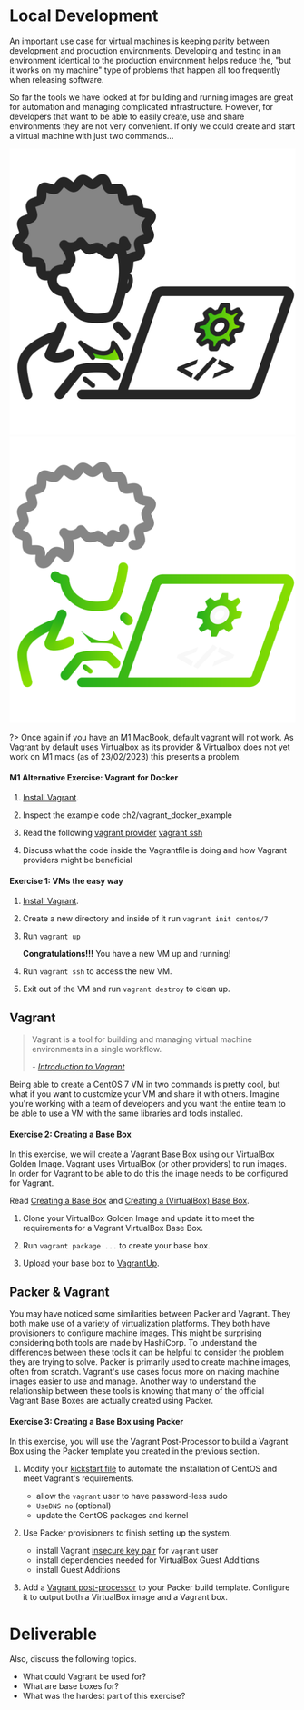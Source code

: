 # Local Development

An important use case for virtual machines is keeping parity between development and production environments. Developing and testing in an environment identical to the production environment helps reduce the, "but it works on my machine" type of problems that happen all too frequently when releasing software.

So far the tools we have looked at for building and running images are great for automation and managing complicated infrastructure. However, for developers that want to be able to easily create, use and share environments they are not very convenient. If only we could create and start a virtual machine with just two commands...

![developer image](img2/developer_light.svg ':size=150x150 :class=light-mode-icon :alt= developer image; light mode')
![developer image](img2/developer_dark.svg ':size=150x150 :class=dark-mode-icon :alt= developer image; dark mode')

?> Once again if you have an M1 MacBook, default vagrant will not work. As Vagrant by default uses Virtualbox as its provider & Virtualbox does not yet work on M1 macs (as of 23/02/2023) this presents a problem.

#### M1 Alternative Exercise: Vagrant for Docker

1. [Install Vagrant](https://www.vagrantup.com/intro/getting-started/install).

2. Inspect the example code ch2/vagrant_docker_example

3. Read the following [vagrant provider](https://developer.hashicorp.com/vagrant/docs/provisioning/docker) [vagrant ssh](https://developer.hashicorp.com/vagrant/docs/vagrantfile/ssh_settings)

4. Discuss what the code inside the Vagrantfile is doing and how Vagrant providers might be beneficial

#### Exercise 1: VMs the easy way

1. [Install Vagrant](https://www.vagrantup.com/intro/getting-started/install).

2. Create a new directory and inside of it run `vagrant init centos/7`

3. Run `vagrant up`

    **Congratulations!!!** You have a new VM up and running!

4. Run `vagrant ssh` to access the new VM.

5. Exit out of the VM and run `vagrant destroy` to clean up.

## Vagrant

> Vagrant is a tool for building and managing virtual machine environments in a single workflow.
>
> _- [Introduction to Vagrant](https://www.vagrantup.com/intro/index)_

Being able to create a CentOS 7 VM in two commands is pretty cool, but what if you want to customize your VM and share it with others. Imagine you're working with a team of developers and you want the entire team to be able to use a VM with the same libraries and tools installed.

#### Exercise 2: Creating a Base Box

In this exercise, we will create a Vagrant Base Box using our VirtualBox Golden Image. Vagrant uses VirtualBox (or other providers) to run images. In order for Vagrant to be able to do this the image needs to be configured for Vagrant.

Read [Creating a Base Box](https://www.vagrantup.com/docs/boxes/base) and [Creating a (VirtualBox) Base Box](https://www.vagrantup.com/docs/providers/virtualbox/boxes.html).

1. Clone your VirtualBox Golden Image and update it to meet the requirements for a Vagrant VirtualBox Base Box.

2. Run `vagrant package ...` to create your base box.

3. Upload your base box to [VagrantUp](https://app.vagrantup.com/).

## Packer & Vagrant

You may have noticed some similarities between Packer and Vagrant. They both make use of a variety of virtualization platforms. They both have provisioners to configure machine images. This might be surprising considering both tools are made by HashiCorp. To understand the differences between these tools it can be helpful to consider the problem they are trying to solve. Packer is primarily used to create machine images, often from scratch. Vagrant's use cases focus more on making machine images easier to use and manage. Another way to understand the relationship between these tools is knowing that many of the official Vagrant Base Boxes are actually created using Packer.

#### Exercise 3: Creating a Base Box using Packer

In this exercise, you will use the Vagrant Post-Processor to build a Vagrant Box using the Packer template you created in the previous section.

1. Modify your [kickstart file](https://docs.centos.org/en-US/centos/install-guide/Kickstart2/) to automate the installation of CentOS and meet Vagrant's requirements.

    - allow the `vagrant` user to have password-less sudo
    - `UseDNS no` (optional)
    - update the CentOS packages and kernel

2. Use Packer provisioners to finish setting up the system.

    - install Vagrant [insecure key pair](https://github.com/hashicorp/vagrant/tree/master/keys) for `vagrant` user
    - install dependencies needed for VirtualBox Guest Additions
    - install Guest Additions

3. Add a [Vagrant post-processor](https://www.packer.io/docs/post-processors/vagrant/vagrant) to your Packer build template. Configure it to output both a VirtualBox image and a Vagrant box.

# Deliverable

Also, discuss the following topics.

- What could Vagrant be used for?
- What are base boxes for?
- What was the hardest part of this exercise?
